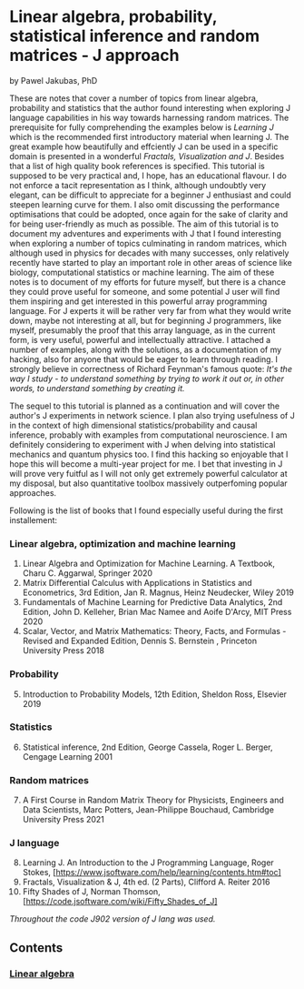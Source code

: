 # Linear algebra, probability, statistical inference and random matrices - J approach

by Pawel Jakubas, PhD

These are notes that cover a number of topics from linear algebra, probability and statistics that the
author found interesting when exploring J language capabilities in his way towards harnessing random matrices. The prerequisite
for fully comprehending the examples below is *Learning J* which is the recommended first
introductory material when learning J. The great example how beautifully and effciently J can be used in a specific domain is
presented in a wonderful *Fractals, Visualization and J*. Besides that a list of high quality book references is specified.
This tutorial is supposed to be very practical and, I hope, has an educational flavour. I do not enforce a tacit representation as I think,
although undoubtly very elegant, can be difficult to appreciate for a beginner J enthusiast and could steepen learning curve for them.
I also omit discussing the performance optimisations that could be adopted, once again for the sake of clarity and for being user-friendly
as much as possible. The aim of this tutorial is to document my adventures and experiments with J that I found interesting when exploring a number of topics
culminating in random matrices, which although used in physics for decades with many successes, only relatively recently have started to play
an important role in other areas of science like biology, computational statistics or machine learning.
The aim of these notes is to document of my efforts for future myself, but there is a chance they could prove useful for someone,
and some potential J user will find them inspiring and get interested in this powerful array programming language.
For J experts it will be rather very far from what they would write down, maybe not interesting at all,
but for beginning J programmers, like myself, presumably the proof that this array language, as in the current form, is very
useful, powerful and intellectually attractive. I attached a number of examples, along with the solutions,
as a documentation of my hacking, also for anyone that would be eager to learn through reading. I strongly believe
in correctness of Richard Feynman's famous quote:
*It's the way I study - to understand something by trying to work it out or, in other words, to understand something by creating it.*

The sequel to this tutorial is planned as a continuation and will cover the author's J experiments in network science.
I plan also trying usefulness of J in the context of high dimensional statistics/probability and causal inference,
probably with examples from computational neuroscience.
I am definitely considering to experiment with J when delving into statistical mechanics and quantum physics too.
I find this hacking so enjoyable that I hope this will become a multi-year project for me.
I bet that investing in J will prove very fuitful as I will not only get extremely powerful calculator at my disposal,
but also quantitative toolbox massively outperfoming popular approaches.

Following is the list of books that I found especially useful during the first installement:
### Linear algebra, optimization and machine learning
1. Linear Algebra and Optimization for Machine Learning. A Textbook, Charu C. Aggarwal, Springer 2020
2. Matrix Differential Calculus with Applications in Statistics and Econometrics, 3rd Edition, Jan R. Magnus, Heinz Neudecker, Wiley 2019
3. Fundamentals of Machine Learning for Predictive Data Analytics, 2nd Edition, John D. Kelleher, Brian Mac Namee and Aoife D'Arcy, MIT Press 2020
4. Scalar, Vector, and Matrix Mathematics: Theory, Facts, and Formulas - Revised and Expanded Edition, Dennis S. Bernstein , Princeton University Press 2018
### Probability
5. Introduction to Probability Models, 12th Edition, Sheldon Ross, Elsevier 2019
### Statistics
6. Statistical inference, 2nd Edition, George Cassela, Roger L. Berger, Cengage Learning 2001
### Random matrices
7. A First Course in Random Matrix Theory for Physicists, Engineers and Data Scientists, Marc Potters, Jean-Philippe Bouchaud, Cambridge University Press 2021
### J language
8. Learning J. An Introduction to the J Programming Language, Roger Stokes, [https://www.jsoftware.com/help/learning/contents.htm#toc]
9. Fractals, Visualization & J, 4th ed. (2 Parts), Clifford A. Reiter 2016
10. Fifty Shades of J, Norman Thomson, [https://code.jsoftware.com/wiki/Fifty_Shades_of_J]

   *Throughout the code J902 version of J lang was used.*


## Contents
### [Linear algebra](chapters/algebra.md)
